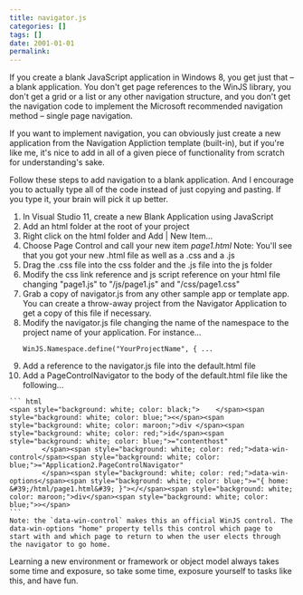 ```yaml
---
title: navigator.js
categories: []
tags: []
date: 2001-01-01
permalink: 
---
```


If you create a blank JavaScript application in Windows 8, you get just that &ndash; a blank application. You don&#39;t get page references to the WinJS library, you don&#39;t get a grid or a list or any other navigation structure, and you don&#39;t get the navigation code to implement the Microsoft recommended navigation method &ndash; single page navigation.
<!-- xmore -->

If you want to implement navigation, you can obviously just create a new application from the Navigation Appliction template (built-in), but if you&#39;re like me, it&#39;s nice to add in all of a given piece of functionality from scratch for understanding&#39;s sake.

Follow these steps to add navigation to a blank application. And I encourage you to actually type all of the code instead of just copying and pasting. If you type it, your brain will pick it up better.

1.  In Visual Studio 11, create a new Blank Application using JavaScript
2.  Add an html folder at the root of your project
3.  Right click on the html folder and Add | New Item...
4.  Choose Page Control and call your new item _page1.html_
	Note: You&#39;ll see that you got your new .html file as well as a .css and a .js
5.  Drag the .css file into the css folder and the .js file into the js folder
6.  Modify the css link reference and js script reference on your html file changing "page1.js" to "/js/page1.js" and "/css/page1.css"
7.  Grab a copy of navigator.js from any other sample app or template app. You can create a throw-away project from the Navigator Application to get a copy of this file if necessary.
8.  Modify the navigator.js file changing the name of the namespace to the project name of your application. For instance...
	```
	WinJS.Namespace.define("YourProjectName", { ...
	```
9.  Add a reference to the navigator.js file into the default.html file
10.  Add a PageControlNavigator to the body of the default.html file like the following...

	``` html
	<span style="background: white; color: black;">    </span><span style="background: white; color: blue;"><</span><span style="background: white; color: maroon;">div </span><span style="background: white; color: red;">id</span><span style="background: white; color: blue;">="contenthost"
			</span><span style="background: white; color: red;">data-win-control</span><span style="background: white; color: blue;">="Application2.PageControlNavigator"
			</span><span style="background: white; color: red;">data-win-options</span><span style="background: white; color: blue;">="{ home: &#39;/html/page1.html&#39; }"></</span><span style="background: white; color: maroon;">div</span><span style="background: white; color: blue;">></span>
	```
	Note: the `data-win-control` makes this an official WinJS control. The data-win-options "home" property tells this control which page to start with and which page to return to when the user elects through the navigator to go home.

Learning a new environment or framework or object model always takes some time and exposure, so take some time, exposure yourself to tasks like this, and have fun.